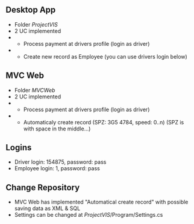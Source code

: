 ## Desktop App
- Folder *ProjectVIS*
- 2 UC implemented 
- - Process payment at drivers profile (login as driver)
- - Create new record as Employee (you can use drivers login below)

## MVC Web
- Folder *MVCWeb*
- 2 UC implemented 
- - Process payment at drivers profile (login as driver)
- - Automaticaly create record (SPZ: 3G5 4784, speed: 0..n) (SPZ is with space in the middle...)

## Logins
- Driver login: 154875, password: pass
- Employee login: 1, password: pass


## Change Repository
- MVC Web has implemented "Automatical create record" with possible saving data as XML & SQL
- Settings can be changed at *ProjectVIS*/Program/Settings.cs